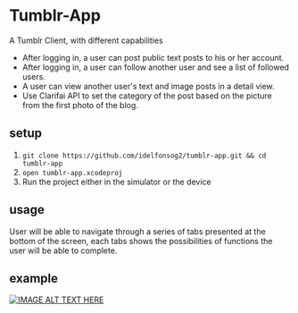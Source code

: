 # Tumblr-App

A Tumblr Client, with different capabilities

- After logging in, a user can post public text posts to his or her account.
- After logging in, a user can follow another user and see a list of followed users.
- A user can view another user's text and image posts in a detail view.
- Use Clarifai API to set the category of the post based on the picture from the first photo of the blog.

## setup

1. `git clone https://github.com/idelfonsog2/tumblr-app.git && cd tumblr-app`
2. `open tumblr-app.xcodeproj`
5. Run the project either in the simulator or the device

## usage

User will be able to navigate through a series of tabs presented at the bottom of the screen, each tabs shows the possibilities of functions the user will be able to complete.

## example

[![IMAGE ALT TEXT HERE](http://img.youtube.com/vi/VVhQZVFBPIc/0.jpg)](http://www.youtube.com/watch?v=VVhQZVFBPIc)
